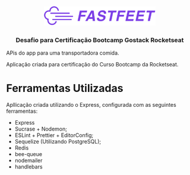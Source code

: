 <h1 align="center">
  <img alt="Fastfeet" title="Fastfeet" src="https://github.com/sandrojsd/FastFeet-backend/blob/master/src/app/images/logo.png" width="300px" />
</h1>

<h3 align="center">
  Desafio para Certificação Bootcamp Gostack Rocketseat
</h3>

APis do app para uma transportadora comida.

Aplicação criada para certificação do Curso Bootcamp da Rocketseat.

# Ferramentas Utilizadas
Apllicação criada utilizando o Express, configurada com as seguintes ferramentas:
- Express
- Sucrase + Nodemon;
- ESLint + Prettier + EditorConfig;
- Sequelize (Utilizando PostgreSQL);
- Redis
- bee-queue
- nodemailer
- handlebars
